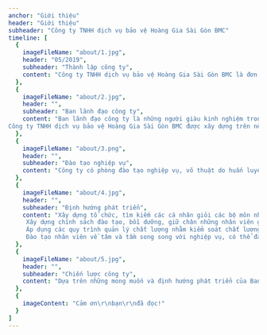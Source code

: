 ```yaml
---
anchor: "Giới thiệu"
header: "Giới thiệu"
subheader: "Công ty TNHH dịch vụ bảo vệ Hoàng Gia Sài Gòn BMC"
timeline: [
  {
    imageFileName: "about/1.jpg",
    header: "05/2019",
    subheader: "Thành lập công ty",
    content: "Công ty TNHH dịch vụ bảo vệ Hoàng Gia Sài Gòn BMC là đơn vị chuyên cung cấp bảo vệ trên toàn lãnh thổ nước Việt Nam, theo giấy chứng nhận ĐKKD: 03156619738 cấp ngày 07 tháng 05 năm 2019 do sở KHĐT Thành Phố Hồ Chí Minh và Giấy xác nhận đủ điều kiện về an ninh trật tự để kinh doanh dịch vụ bảo vệ do Phòng Cảnh sát QLHC và TTXH Công an TP HCM thực hiện theo đúng nghị định 52/2008/NĐ-CP."
  },
  {
    imageFileName: "about/2.jpg",
    header: "",
    subheader: "Ban lãnh đạo công ty",
    content: "Ban lãnh đạo công ty là những người giàu kinh nghiệm trong các lĩnh vực như công tác chính quyền, hoạt động xã hội, kinh doanh dịch vụ và có trình độ đại học, cử nhân trong các ngành luật và kinh tế.
Công ty TNHH dịch vụ bảo vệ Hoàng Gia Sài Gòn BMC được xây dựng trên nền tảng an ninh khoa học, với đội ngũ cán bộ - nhân viên năng động, dày dặn kinh nghiệm và có năng lực chuyên sâu, thích ứng với mọi tình huống xảy ra."
  },
  {
    imageFileName: "about/3.png",
    header: "",
    subheader: "Đào tạo nghiệp vụ",
    content: "Công ty có phòng đào tạo nghiệp vụ, võ thuật do huấn luyện quốc gia đào tạo Công ty có mạng lưới hoạt động khắp trên lãnh thổ Việt Nam với phương châm:\n TRUNG THỰC – KỶ LUẬT - TRÁCH NHIỆM."
  },
  {
    imageFileName: "about/4.jpg",
    header: "",
    subheader: "Định hướng phát triển",
    content: "Xây dựng tổ chức, tìm kiếm các cá nhân giỏi các bộ môn nhằm xây dựng bộ khung hình chính ổn định và chuyên nghiệp, phát triển theo yêu cầu của công ty trong thời gian tới.
     Xây dựng chính sách đào tạo, bồi dưỡng, giữ chân những nhân viên giỏi nhằm ổn định tổ chức. bộ máy phòng ban lấy công tác huấn luyện, kiểm tra đào tạo nhân viên trẻ làm nòng cốt cho sự ổn đinh của công ty.
     Áp dụng các quy trình quản lý chất lượng nhằm kiểm soát chất lượng, đảm bảo uy tín công ty đối với khách hàng.
     Đào tạo nhân viên về tâm và tầm song song với nghiệp vụ, có thể đáp ứng được yêu cầu của khách hàng."
  },
  {
    imageFileName: "about/5.jpg",
    header: "",
    subheader: "Chiến lược công ty",
    content: "Dựa trên những mong muốn và định hướng phát triển của Ban Giám đốc, công ty đã đề ra những chiến lược mở rộng và phát triển. Sẽ chuyên nghiệp hóa đội ngũ kinh doanh, tiếp thị và các đối tác tư vấn. Đồng thời chuẩn hóa các quy trình, quy định để quản lý điều hành công ty hiệu quả hơn."
  },
  {
    imageContent: "Cảm ơn\r\nbạn\r\nđã đọc!"
  }
]
---
```

